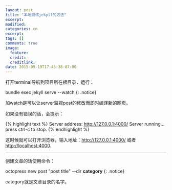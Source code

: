 ```yaml
---
layout: post
title: "本地测试jekyll的方法"
excerpt:
modified:
categories: cn
excerpt:
tags: []
comments: true
image:
  feature: 
  credit: 
  creditlink:
date: 2015-09-19T17:43:38-07:00
---
```


打开terminal导航到项目所在根目录，运行：

bundle exec jekyll serve --watch
{: .notice}

加watch是可以让server监视post的修改而即时编译新的网页。

如果没有错误的话，会提示：

{% highlight text %}
Server address: http://127.0.0.1:4000/
  Server running... press ctrl-c to stop.
{% endhighlight %}

这时候就可以打开浏览器，输入地址：<http://127.0.0.1:4000/> 或者 <http://localhost:4000>.

---

创建文章的话使用命令：

octopress new post "post title" --dir **category**
{: .notice}

category就是文章目录的名字。
